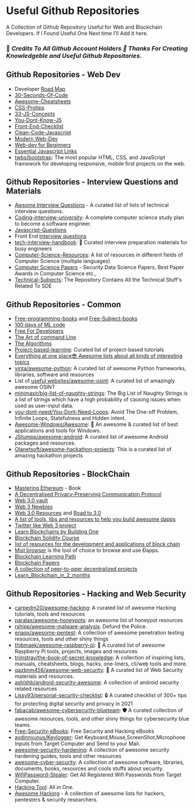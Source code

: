 
# Useful Github Repositories

A Collection of Github Repository Useful for Web and Blockchain Developers.
If I Found Useful One Next time I'll Add it here.

### 🎉 *Credits To All Github Account Holders 👏 Thanks For Creating Knowledgeble and Useful Github Repositories.*

## Github Repositories - Web Dev

* Developer [Road Map](https://github.com/kamranahmedse/developer-roadmap)
* [30-Seconds-Of-Code](https://github.com/30-seconds/30-seconds-of-code)
* [Awesome-Cheatsheets](https://github.com/LeCoupa/awesome-cheatsheets)
* [CSS-Protips](https://github.com/AllThingsSmitty/css-protips)
* [33-JS-Concepts](https://github.com/leonardomso/33-js-concepts)
* [You-Dont-Know-JS](https://github.com/getify/You-Dont-Know-JS/)
* [Front-End-Checklist](https://github.com/thedaviddias/Front-End-Checklist)
* [Clean-Code-Javascript](https://github.com/ryanmcdermott/clean-code-javascript)
* [Modern Web-Dev](https://github.com/dexteryy/spellbook-of-modern-webdev)
* [Web-dev for Beginners](https://microsoft.github.io/Web-Dev-For-Beginners/#/)
* [Essential Javascript Links](https://gist.github.com/ericelliott/d576f72441fc1b27dace/0cee592f8f8b7eae39c4b3851ae92b00463b67b9)
* [twbs/bootstrap](https://github.com/twbs/bootstrap): The most popular HTML, CSS, and JavaScript framework for developing responsive, mobile first projects on the web.

## Github Repositories - Interview Questions and Materials

* [Awsome Interview Questions](https://github.com/DopplerHQ/awesome-interview-questions) - A curated list of lists of technical interview questions.
* [Coding-interview-university](https://github.com/jwasham/coding-interview-university#books-for-data-structures-and-algorithms): A complete computer science study plan to become a software engineer.
* [Javascript-Questions](https://github.com/lydiahallie/javascript-questions)
* Front End [Interview questions](https://github.com/h5bp/Front-end-Developer-Interview-Questions) 
* [tech-interview-handbook](https://github.com/yangshun/tech-interview-handbook): 💯 Curated interview preparation materials for busy engineers
* [Computer-Science-Resources](https://github.com/the-akira/Computer-Science-Resources): A list of resources in different fields of Computer Science (multiple languages)
* [Computer Science Papers](https://github.com/papers-we-love/papers-we-love) - Security Data Science Papers, Best Paper Awards in Computer Science etc.,
* [Technical-Subjects](https://github.com/mrpawan-gupta/Technical-Subjects): The Repository Contains All the Technical Stuff's Related To SDE


## Github Repositories - Common

* [Free-programming-books](https://github.com/EbookFoundation/free-programming-books/blob/main/books/free-programming-books-langs.md) and [Free-Subject-books](https://github.com/EbookFoundation/free-programming-books/blob/main/books/free-programming-books-subjects.md)
* [100 days of ML code](https://github.com/Avik-Jain/100-Days-Of-ML-Code)
* [Free For Developers](https://github.com/ripienaar/free-for-dev#table-of-contents)
* [The Art of command Line](https://github.com/jlevy/the-art-of-command-line)
* [The Algorithms](https://github.com/orgs/TheAlgorithms/repositories)
* [Project-based-learning](https://github.com/practical-tutorials/project-based-learning): Curated list of project-based tutorials
* [Everything at one place😎 Awesome lists about all kinds of interesting topics](https://github.com/sindresorhus/awesome)
* [vinta/awesome-python](https://github.com/vinta/awesome-python): A curated list of awesome Python frameworks, libraries, software and resources
* List of [useful websites/awesome-osint](https://github.com/jivoi/awesome-osint): A curated list of amazingly awesome OSINT
* [minimaxir/big-list-of-naughty-strings](https://github.com/minimaxir/big-list-of-naughty-strings): The Big List of Naughty Strings is a list of strings which have a high probability of causing issues when used as user-input data.
* [you-dont-need/You-Dont-Need-Loops](https://github.com/you-dont-need/You-Dont-Need-Loops): Avoid The One-off Problem, Infinite Loops, Statefulness and Hidden intent.
* [Awesome-Windows/Awesome](https://github.com/Awesome-Windows/Awesome): 🎉 An awesome & curated list of best applications and tools for Windows.
* [JStumpp/awesome-android](https://github.com/JStumpp/awesome-android): A curated list of awesome Android packages and resources.
* [Olanetsoft/awesome-hackathon-projects](https://github.com/Olanetsoft/awesome-hackathon-projects): This is a curated list of amazing hackathon projects


## Github Repositories - BlockChain

* [Mastering Ethereum](https://github.com/ethereumbook/ethereumbook) - Book
* [A Decentralised Privacy-Preserving Communication Protocol](https://github.com/w3f/messaging)
* [Web 3.0 vault](https://github.com/Tikam02/Web3.0_Vault)
* [Web 3 Newbies](https://github.com/Indizr/web3newbies/blob/master/web3newbies.md)
* [Web 3.0 Resources](https://github.com/FrancescoXX/100-days-of-Web3) and [Road to 3.0](https://github.com/dingzhanjun/Road-to-web-3.0)
* [A list of tools, libs and resources to help you build awesome dapps](https://github.com/JoinColony/awesome-web3)
* [Twitter like Web 3 project](https://github.com/Zeno3463/web3.0-twitter-clone)
* [Learn Blockchains by Building One](https://github.com/dvf/blockchain)
* [Blockchain Solidity Course](https://github.com/smartcontractkit/full-blockchain-solidity-course-py)
* [list of resources for the development and applications of block chain](https://github.com/yjjnls/awesome-blockchain)
* [Mist browser](https://github.com/ethereum/mist) is the tool of choice to browse and use Ðapps.
* [Blockchain Learning Path](https://github.com/protofire/blockchain-learning-path)
* [Blockchain Papers](https://github.com/decrypto-org/blockchain-papers)
* [A collection of peer-to-peer decentralized projects](https://github.com/moshest/p2p-index)
* [Learn_Blockchain_in_2_months](https://github.com/llSourcell/Learn_Blockchain_in_2_months)


## Github Repositories - Hacking and Web Security

* [carpedm20/awesome-hacking](https://github.com/carpedm20/awesome-hacking#reverse-engineering): A curated list of awesome Hacking tutorials, tools and resources
* [paralax/awesome-honeypots](https://github.com/paralax/awesome-honeypots): an awesome list of honeypot resources
* [rshipp/awesome-malware-analysis](https://github.com/rshipp/awesome-malware-analysis#domain-analysis): Defund the Police.
* [enaqx/awesome-pentest](https://github.com/enaqx/awesome-pentest#ddos-tools): A collection of awesome penetration testing resources, tools and other shiny things
* [thibmaek/awesome-raspberry-pi](https://github.com/thibmaek/awesome-raspberry-pi): 📝 A curated list of awesome Raspberry Pi tools, projects, images and resources
* [trimstray/the-book-of-secret-knowledge](https://github.com/trimstray/the-book-of-secret-knowledge#tool-openssl): A collection of inspiring lists, manuals, cheatsheets, blogs, hacks, one-liners, cli/web tools and more.
* [qazbnm456/awesome-web-security](https://github.com/qazbnm456/awesome-web-security#tricks-sql-injection): 🐶 A curated list of Web Security materials and resources.
* [ashishb/android-security-awesome](https://github.com/ashishb/android-security-awesome): A collection of android security related resources
* [Lissy93/personal-security-checklist](https://github.com/Lissy93/personal-security-checklist): 🔒 A curated checklist of 300+ tips for protecting digital security and privacy in 2021
* [fabacab/awesome-cybersecurity-blueteam](https://github.com/fabacab/awesome-cybersecurity-blueteam#phishing-awareness-and-reporting): 🛡️ A curated collection of awesome resources, tools, and other shiny things for cybersecurity blue teams.
* [Free-Security-eBooks](https://github.com/Hack-with-Github/Free-Security-eBooks): Free Security and Hacking eBooks
* [aydinnyunus/Keylogger](https://github.com/aydinnyunus/Keylogger): Get Keyboard,Mouse,ScreenShot,Microphone Inputs from Target Computer and Send to your Mail.
* [awesome-security-hardening](https://github.com/decalage2/awesome-security-hardening#password-generators): A collection of awesome security hardening guides, tools and other resources
* [awesome-cyber-security](https://github.com/fabionoth/awesome-cyber-security): A collection of awesome software, libraries, documents, books, resources and cools stuffs about security.
* [WifiPassword-Stealer](https://github.com/aydinnyunus/WifiPassword-Stealer): Get All Registered Wifi Passwords from Target Computer.
* [Hacking Tool](https://github.com/Z4nzu/hackingtool): All in One.
* [Awesome Hacking](https://github.com/Hack-with-Github/Awesome-Hacking) - A collection of awesome lists for hackers, pentesters & security researchers.



